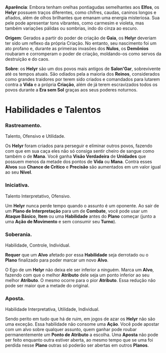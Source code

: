 **Aparência**: Embora tenham orelhas pontiagudas semelhantes aos **Elfos**, os **Helyr** possuem traços diferentes, como chifres, caudas, caninos longos e afiados, além de olhos brilhantes que emanam uma energia misteriosa. Sua pele pode apresentar tons vibrantes, como carmesim e violeta, mas também variações pálidas ou sombrias, indo do cinza ao escuro.

**Origem**: Gerados a partir do poder de criação de **Gaia**, os **Helyr** deveriam ter sido um reflexo da própria Criação. No entanto, seu nascimento foi um ato profano e, durante as primeiras invasões dos **Nulos**, os **Demônios** roubaram e corromperam o poder de criação, moldando-os como servos da destruição e do caos.

**Sobre**: os **Helyr** são um dos povos mais antigos de **Salon'Gar**, sobrevivente até os tempos atuais. São odiados pela a maioria dos **Reinos**, considerados como grandes traidores por terem sido criados e comandados para lutarem contra a **Vida** e a própria **Criação**, além de já terem escravizados todos os povos durante a **Era sem Sol** graças aos seus poderes noturnos.

# Habilidades e Talentos

### Rastreamento.

Talento, Ofensivo e Utilidade.

Os **Helyr** foram criados para perseguir e eliminar outros povos, fazendo com que em sua caça eles não só consiga sentir cheiro de sangue como também o de **Mana**. Você ganha **Visão Verdadeira** de **Unidades** que possuem menos da metade dos pontos de **Vida** ou **Mana**. Contra esses **Alvos** sua **Chance de Crítico** e **Precisão** são aumentados em um valor igual ao seu **Nível**.

### Iniciativa.

Talento Interpretativo, Ofensivo.

Um **Helyr** nunca perde tempo quando o assunto é um oponente. Ao sair de um **Plano de Interpretação** para um de **Combate**, você pode usar um **Ataque Básico**, **Item** ou uma **Habilidade** antes do **Plano** começar (junto a uma **Ação de Movimento** e sem consumir seu **Turno**).

### Soberania.

Habilidade, Controle, Individual.

**Requer** que um **Alvo** afetado por essa **Habilidade** seja derrotado ou o **Plano** finalizado para poder marcar um novo **Alvo**.

O Ego de um **Helyr** não deixa ele ser inferior a ninguém. Marca um **Alvo**, fazendo com que o melhor **Atributo** dele seja um ponto inferior ao seu melhor **Atributo**. O mesmo ocorre para o pior **Atributo**. Essa redução não pode ser maior que a metade do original.

### Aposta.

Habilidade Interpretativa, Utilidade, Individual.

Sendo perito em tudo que há de ruim, em jogos de azar os **Helyr** não são uma exceção. Essa habilidade não consome uma **Ação**. Você pode apostar com um alvo sobre qualquer assunto, quem ganhar pode roubar permanentemente um **Ponto de Atributo** a escolha. Uma **Aposta** não pode ser feito enquanto outra estiver aberta, ao mesmo tempo que se uma foi perdida nesse **Plano** outras só poderão ser abertas em outros **Planos**.